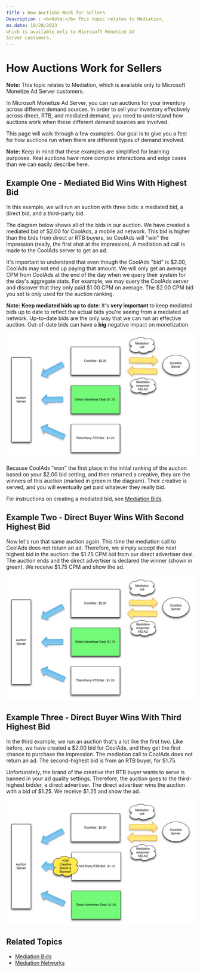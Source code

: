 ```yaml
---
Title : How Auctions Work for Sellers
Description : <b>Note:</b> This topic relates to Mediation,
ms.date: 10/28/2023
which is available only to Microsoft Monetize Ad
Server customers.
---
```



# How Auctions Work for Sellers







<b>Note:</b> This topic relates to Mediation,
which is available only to Microsoft Monetize Ad
Server customers.



In Microsoft Monetize Ad Server, you can run
auctions for your inventory across different demand sources. In order to
sell your inventory effectively across direct, RTB, and mediated demand,
you need to understand how auctions work when these different demand
sources are involved.

This page will walk through a few examples. Our goal is to give you a
feel for how auctions run when there are different types of demand
involved.



<b>Note:</b> Keep in mind that these examples
are simplified for learning purposes. Real auctions have more complex
interactions and edge cases than we can easily describe here.







## Example One - Mediated Bid Wins With Highest Bid

In this example, we will run an auction with three bids: a mediated bid,
a direct bid, and a third-party bid.

The diagram below shows all of the bids in our auction. We have created
a mediated bid of $2.00 for CoolAds, a mobile ad network. This bid is
higher than the bids from direct or RTB buyers, so CoolAds will "win"
the impression (really, the first shot at the impression). A mediation
ad call is made to the CoolAds server to get an ad.

It's important to understand that even though the CoolAds "bid" is
$2.00, CoolAds may not end up paying that amount. We will only get an
average CPM from CoolAds at the end of the day when we query their
system for the day's aggregate stats. For example, we may query the
CoolAds server and discover that they only paid $1.00 CPM on average.
The $2.00 CPM bid you set is only used for the auction ranking.



<b>Note:</b> **Keep mediated bids up to
date**: It's **very important** to keep mediated bids up to date to
reflect the actual bids you're seeing from a mediated ad network.
Up-to-date bids are the only way that we can run an effective auction.
Out-of-date bids can have a **big** negative impact on monetization.




![SSP](media/ssp-auction-example-b.png)
  





  



Because CoolAds "won" the first place in the initial ranking of the
auction based on your $2.00 bid setting, and then returned a creative,
they are the winners of this auction (marked in green in the diagram).
Their creative is served, and you will eventually get paid whatever they
really bid.

For instructions on creating a mediated bid, see
<a href="mediation-bids.md" class="xref">Mediation Bids</a>.





## Example Two - Direct Buyer Wins With Second Highest Bid

Now let's run that same auction again. This time the mediation call to
CoolAds does not return an ad. Therefore, we simply accept the next
highest bid in the auction: the $1.75 CPM bid from our direct advertiser
deal. The auction ends and the direct advertiser is declared the winner
(shown in green). We receive $1.75 CPM and show the ad.



  



![SSP](media/ssp-auction-example-b.png)



  







## Example Three - Direct Buyer Wins With Third Highest Bid

In the third example, we run an auction that's a lot like the first two.
Like before, we have created a $2.00 bid for CoolAds, and they get the
first chance to purchase the impression. The mediation call to CoolAds
does not return an ad. The second-highest bid is from an RTB buyer, for
$1.75.

Unfortunately, the brand of the creative that RTB buyer wants to serve
is banned in your ad quality settings. Therefore, the auction goes to
the third-highest bidder, a direct advertiser. The direct advertiser
wins the auction with a bid of $1.25. We receive $1.25 and show the ad.

>

  


![SSP](media/ssp-auction-example-c.png)


  







## Related Topics



- <a href="mediation-bids.md" class="xref">Mediation Bids</a>
- <a href="mediation-networks.md" class="xref">Mediation Networks</a>








